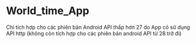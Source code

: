 # World_time_App
Chỉ tích hợp cho các phiên bản Android API thấp hơn 27 do App có sử dụng API http (không còn tích hợp cho các phiên bản android API từ 28 trở đi)
